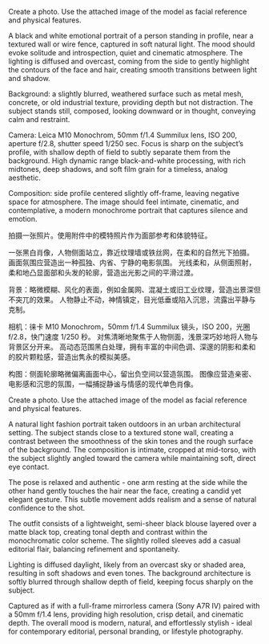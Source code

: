 Create a photo. Use the attached image of the model as facial reference and physical features.

A black and white emotional portrait of a person standing in profile, near a textured wall or wire fence, captured in soft natural light.
The mood should evoke solitude and introspection, quiet and cinematic atmosphere.
The lighting is diffused and overcast, coming from the side to gently highlight the contours of the face and hair, creating smooth transitions between light and shadow.

Background: a slightly blurred, weathered surface such as metal mesh, concrete, or old industrial texture, providing depth but not distraction.
The subject stands still, composed, looking downward or in thought, conveying calm and restraint.

Camera: Leica M10 Monochrom, 50mm f/1.4 Summilux lens, ISO 200, aperture f/2.8, shutter speed 1/250 sec.
Focus is sharp on the subject’s profile, with shallow depth of field to subtly separate them from the background.
High dynamic range black-and-white processing, with rich midtones, deep shadows, and soft film grain for a timeless, analog aesthetic.

Composition: side profile centered slightly off-frame, leaving negative space for atmosphere.
The image should feel intimate, cinematic, and contemplative, a modern monochrome portrait that captures silence and emotion.

拍摄一张照片。使用附件中的模特照片作为面部参考和体貌特征。

一张黑白肖像，人物侧面站立，靠近纹理墙或铁丝网，在柔和的自然光下拍摄。
画面氛围应营造出一种孤独、内省、宁静的电影氛围。
光线柔和，从侧面照射，柔和地凸显面部和头发的轮廓，营造出光影之间的平滑过渡。

背景：略微模糊、风化的表面，例如金属网、混凝土或旧工业纹理，营造出景深但不突兀的效果。
人物静止不动，神情镇定，目光低垂或陷入沉思，流露出平静与克制。

相机：徕卡 M10 Monochrom，50mm f/1.4 Summilux 镜头，ISO 200，光圈 f/2.8，快门速度 1/250 秒。
对焦清晰地聚焦于人物侧面，浅景深巧妙地将人物与背景区分开来。
高动态范围黑白处理，拥有丰富的中间色调、深邃的阴影和柔和的胶片颗粒感，营造出隽永的模拟美感。

构图：侧面轮廓略微偏离画面中心，留出负空间以营造氛围。
图像应营造亲密、电影感和沉思的氛围，一幅捕捉静谧与情感的现代单色肖像。


Create a photo. Use the attached image of the model as facial reference and physical features.

A natural light fashion portrait taken outdoors in an urban architectural setting. The subject stands close to a textured stone wall, creating a contrast between the smoothness of the skin tones and the rough surface of the background. The composition is intimate, cropped at mid-torso, with the subject slightly angled toward the camera while maintaining soft, direct eye contact.

The pose is relaxed and authentic - one arm resting at the side while the other hand gently touches the hair near the face, creating a candid yet elegant gesture. This subtle movement adds realism and a sense of natural confidence to the shot.

The outfit consists of a lightweight, semi-sheer black blouse layered over a matte black top, creating tonal depth and contrast within the monochromatic color scheme. The slightly rolled sleeves add a casual editorial flair, balancing refinement and spontaneity.

Lighting is diffused daylight, likely from an overcast sky or shaded area, resulting in soft shadows and even tones. The background architecture is softly blurred through shallow depth of field, keeping focus sharply on the subject.

Captured as if with a full-frame mirrorless camera (Sony A7R IV) paired with a 50mm f/1.4 lens, providing high resolution, crisp detail, and cinematic depth. The overall mood is modern, natural, and effortlessly stylish - ideal for contemporary editorial, personal branding, or lifestyle photography.
